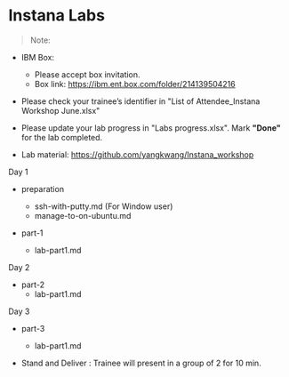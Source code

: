 # Instana Labs

> Note:
  - IBM Box:
    - Please accept box invitation.
    - Box link: https://ibm.ent.box.com/folder/214139504216

  - Please check your trainee’s identifier in "List of Attendee_Instana Workshop June.xlsx"

  - Please update your lab progress in "Labs progress.xlsx". Mark **"Done"** for the lab completed.

  - Lab material: https://github.com/yangkwang/Instana_workshop



Day 1
- preparation
  - ssh-with-putty.md (For Window user)
  - manage-to-on-ubuntu.md

- part-1 
  - lab-part1.md

Day 2
- part-2
  - lab-part1.md

Day 3
- part-3
  - lab-part1.md

- Stand and Deliver : Trainee will present in a group of 2 for 10 min. 


